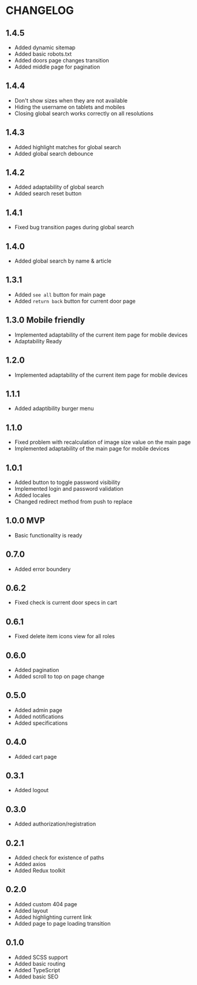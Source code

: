 # CHANGELOG

## 1.4.5

- Added dynamic sitemap
- Added basic robots.txt
- Added doors page changes transition
- Added middle page for pagination

## 1.4.4

- Don't show sizes when they are not available
- Hiding the username on tablets and mobiles
- Closing global search works correctly on all resolutions

## 1.4.3

- Added highlight matches for global search
- Added global search debounce

## 1.4.2

- Added adaptability of global search
- Added search reset button

## 1.4.1

- Fixed bug transition pages during global search

## 1.4.0

- Added global search by name & article

## 1.3.1

- Added `see all` button for main page
- Added `return back` button for current door page

## 1.3.0 Mobile friendly

- Implemented adaptability of the current item page for mobile devices
- Adaptability Ready

## 1.2.0

- Implemented adaptability of the current item page for mobile devices

## 1.1.1

- Added adaptibility burger menu

## 1.1.0

- Fixed problem with recalculation of image size value on the main page
- Implemented adaptability of the main page for mobile devices

## 1.0.1

- Added button to toggle password visibility
- Implemented login and password validation
- Added locales
- Changed redirect method from push to replace

## 1.0.0 MVP

- Basic functionality is ready

## 0.7.0

- Added error boundery

## 0.6.2

- Fixed check is current door specs in cart

## 0.6.1

- Fixed delete item icons view for all roles

## 0.6.0

- Added pagination
- Added scroll to top on page change

## 0.5.0

- Added admin page
- Added notifications
- Added specifications
  
## 0.4.0

- Added cart page
  
## 0.3.1

- Added logout 
  
## 0.3.0

- Added authorization/registration
  
## 0.2.1

- Added check for existence of paths
- Added axios
- Added Redux toolkit
  
## 0.2.0

- Added custom 404 page
- Added layout
- Added highlighting current link
- Added page to page loading transition
  
## 0.1.0

- Added SCSS support
- Added basic routing
- Added TypeScript
- Added basic SEO
  